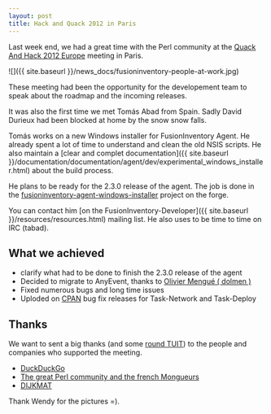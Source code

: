 ```yaml
---
layout: post
title: Hack and Quack 2012 in Paris
---
```


Last week end, we had a great time with the Perl community at the
[Quack And Hack 2012 Europe](http://act.yapc.eu/qh2012eu/) meeting in Paris.

![]({{ site.baseurl }}/news_docs/fusioninventory-people-at-work.jpg)

These meeting had been the opportunity for the developement team to speak about the
roadmap and the incoming releases.

It was also the first time we met Tomás Abad from Spain. Sadly David Durieux had been
blocked at home by the snow snow falls.

Tomás works on a new 
Windows installer for FusionInventory Agent. He already spent a lot of time to understand
and clean the old NSIS scripts. He also maintain a
[clear and complet documentation]({{ site.baseurl }}/documentation/documentation/agent/dev/experimental_windows_installer.html) about
the build process.

He plans to be ready for the 2.3.0 release of the agent. The job is done in the
[fusioninventory-agent-windows-installer](http://forge.fusioninventory.org/projects/fusioninventory-agent-windows-installer)
project on the forge.

You can contact him [on the FusionInventory-Developer]({{ site.baseurl }}/resources/resources.html) mailing list. He also
uses to be time to time on IRC (tabad).

## What we achieved

* clarify what had to be done to finish the 2.3.0 release of the agent
* Decided to migrate to AnyEvent, thanks to [Olivier Mengué ( dolmen )](http://o.mengue.free.fr/)
* Fixed numerous bugs and long time issues
* Uploded on [CPAN](http://www.metacpan.org) bug fix releases for Task-Network and Task-Deploy

## Thanks

We want to sent a big thanks (and some [round TUIT](http://en.wiktionary.org/wiki/round_tuit))
to the people and companies who supported the meeting.

* [DuckDuckGo](https://duckduckgo.com/)
* [The great Perl community and the french Mongueurs](http://mongueurs.net/)
* [DIJKMAT](http://www.dijkmat.nl/)

Thank Wendy for the pictures =).

